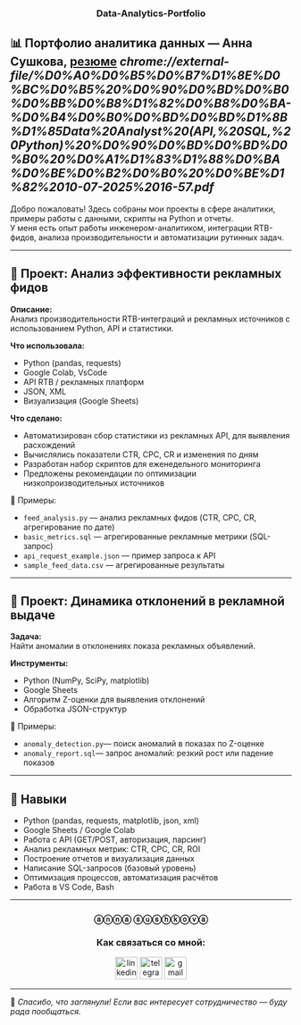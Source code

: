 </p>
<h3 align="center"> Data-Analytics-Portfolio </h3>
</p>

## 📊 Портфолио аналитика данных — Анна Сушкова, [резюме](#) *chrome://external-file/%D0%A0%D0%B5%D0%B7%D1%8E%D0%BC%D0%B5%20%D0%90%D0%BD%D0%B0%D0%BB%D0%B8%D1%82%D0%B8%D0%BA-%D0%B4%D0%B0%D0%BD%D0%BD%D1%8B%D1%85Data%20Analyst%20(API,%20SQL,%20Python)%20%D0%90%D0%BD%D0%BD%D0%B0%20%D0%A1%D1%83%D1%88%D0%BA%D0%BE%D0%B2%D0%B0%20%D0%BE%D1%82%2010-07-2025%2016-57.pdf*

Добро пожаловать! Здесь собраны мои проекты в сфере аналитики, примеры работы с данными, скрипты на Python и отчеты.  
У меня есть опыт работы инженером-аналитиком, интеграции RTB-фидов, анализа производительности и автоматизации рутинных задач.

---

## 📁 Проект: Анализ эффективности рекламных фидов

**Описание:**  
Анализ производительности RTB-интеграций и рекламных источников с использованием Python, API и статистики.

**Что использовала:**  
- Python (pandas, requests)
- Google Colab, VsCode  
- API RTB / рекламных платформ  
- JSON, XML  
- Визуализация (Google Sheets)

**Что сделано:**  
- Автоматизирован сбор статистики из рекламных API, для выявления расхождений  
- Вычислялись показатели CTR, CPC, CR и изменения по дням  
- Разработан набор скриптов для еженедельного мониторинга  
- Предложены рекомендации по оптимизации низкопроизводительных источников

📎 Примеры:
- `feed_analysis.py` — анализ рекламных фидов (CTR, CPC, CR, агрегирование по дате)  
- `basic_metrics.sql` — агрегированные рекламные метрики (SQL-запрос) 
- `api_request_example.json` — пример запроса к API  
- `sample_feed_data.csv` — агрегированные результаты

---

## 📁 Проект: Динамика отклонений в рекламной выдаче

**Задача:**  
Найти аномалии в отклонениях показа рекламных объявлений.

**Инструменты:**  
- Python (NumPy, SciPy, matplotlib)  
- Google Sheets  
- Алгоритм Z-оценки для выявления отклонений  
- Обработка JSON-структур

📎 Примеры:
- `anomaly_detection.py`— поиск аномалий в показах по Z-оценке  
- `anomaly_report.sql`— запрос аномалий: резкий рост или падение показов

---

## 💼 Навыки

- Python (pandas, requests, matplotlib, json, xml)
- Google Sheets / Google Colab
- Работа с API (GET/POST, авторизация, парсинг)
- Анализ рекламных метрик: CTR, CPC, CR, ROI
- Построение отчетов и визуализация данных
- Написание SQL-запросов (базовый уровень)
- Оптимизация процессов, автоматизация расчётов
- Работа в VS Code, Bash

---

</p>
<h3 align="center"> ⓐ︎ⓝ︎ⓝ︎ⓐ︎    ⓢ︎ⓤ︎ⓢ︎ⓗ︎ⓚ︎ⓞ︎ⓥ︎ⓐ︎ </h3>
<h3 align="center"> Как связаться со мной: </h3>
<p align="center">
<a href= "https://hh.ru/resume/ec7e1b56ff0d8a52d40039ed1f326258714571"><img src="https://tech.hh.ru/api/logos/min-hh-red.png" width="40" height="40" alt="linkedin"/></a>
<a href= "https://t.me/anna88sushkova"><img src="https://cdn-icons-png.flaticon.com/512/2111/2111646.png" width="40" height="40" alt="telegram"/></a>
<a href= "mailto:petryaeva280488@gmail.com"><img src="https://img.icons8.com/?size=512&id=P7UIlhbpWzZm&format=png" width="40" height="40" alt="gmail"/></a>
</p>


---

👀 _Спасибо, что заглянули! Если вас интересует сотрудничество — буду рада пообщаться._
